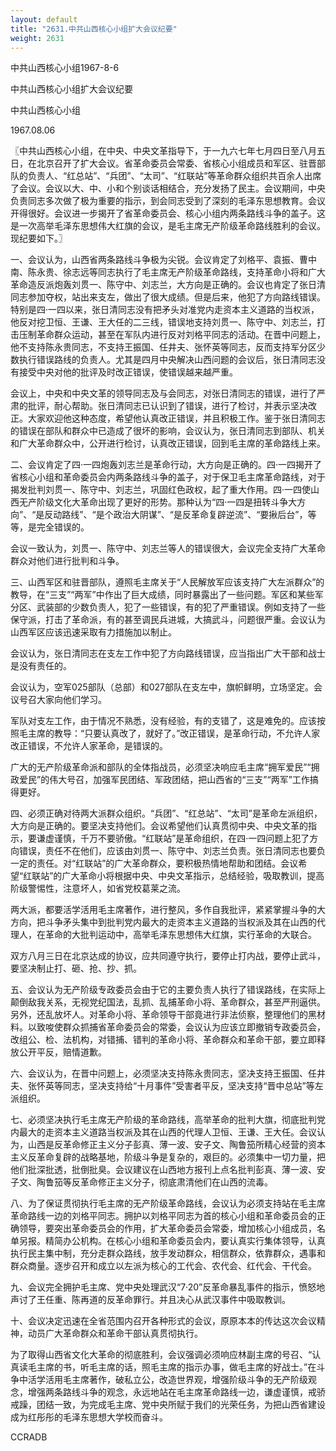 ```yaml
---
layout: default
title: "2631.中共山西核心小组扩大会议纪要"
weight: 2631
---
```


中共山西核心小组1967-8-6

中共山西核心小组扩大会议纪要

中共山西核心小组

1967.08.06

〖中共山西核心小组，在中央、中央文革指导下，于一九六七年七月四日至八月五日，在北京召开了扩大会议。省革命委员会常委、省核心小组成员和军区、驻晋部队的负责人、“红总站”、“兵团”、“太司”、“红联站”等革命群众组织共百余人出席了会议。会议以大、中、小和个别谈话相结合，充分发扬了民主。会议期间，中央负责同志多次做了极为重要的指示，到会同志受到了深刻的毛泽东思想教育。会议开得很好。会议进一步揭开了省革命委员会、核心小组内两条路线斗争的盖子。这是一次高举毛泽东思想伟大红旗的会议，是毛主席无产阶级革命路线胜利的会议。现纪要如下。〗

一、会议认为，山西省两条路线斗争极为尖锐。会议肯定了刘格平、袁振、曹中南、陈永贵、徐志远等同志执行了毛主席无产阶级革命路线，支持革命小将和广大革命造反派炮轰刘贯一、陈守中、刘志兰，大方向是正确的。会议也肯定了张日清同志参加夺权，站出来支左，做出了很大成绩。但是后来，他犯了方向路线错误。特别是四·一四以来，张日清同志没有把矛头对准党内走资本主义道路的当权派，他反对挖卫恒、王谦、王大任的二三线，错误地支持刘贯一、陈守中、刘志兰，打击压制革命群众运动，甚至在军队内进行反对刘格平同志的活动。在晋中问题上，他不支持陈永贵同志，不支持王振国、任井夫、张怀英等同志，反而支持军分区少数执行错误路线的负责人。尤其是四月中央解决山西问题的会议后，张日清同志没有接受中央对他的批评及时改正错误，使错误越来越严重。

会议上，中央和中央文革的领导同志及与会同志，对张日清同志的错误，进行了严肃的批评，耐心帮助。张日清同志已认识到了错误，进行了检讨，并表示坚决改正。大家欢迎他这种态度，希望他认真改正错误，并且积极工作。鉴于张日清同志的错误在部队和群众中已造成了很坏的影响，会议认为，张日清同志到部队、机关和广大革命群众中，公开进行检讨，认真改正错误，回到毛主席的革命路线上来。

二、会议肯定了四·一四炮轰刘志兰是革命行动，大方向是正确的。四·一四揭开了省核心小组和革命委员会内两条路线斗争的盖子，对于保卫毛主席革命路线，对于揭发批判刘贯一、陈守中、刘志兰，巩固红色政权，起了重大作用。四·一四使山西无产阶级文化大革命出现了更好的形势。那种认为“四·一四是扭转斗争大方向”、“是反动路线”、“是个政治大阴谋”、“是反革命复辟逆流”、“要揪后台”，等等，是完全错误的。

会议一致认为，刘贯一、陈守中、刘志兰等人的错误很大，会议完全支持广大革命群众对他们进行批判和斗争。

三、山西军区和驻晋部队，遵照毛主席关于“人民解放军应该支持广大左派群众”的教导，在“三支”“两军”中作出了巨大成绩，同时暴露出了一些问题。军区和某些军分区、武装部的少数负责人，犯了一些错误，有的犯了严重错误。例如支持了一些保守派，打击了革命派，有的甚至调民兵进城，大搞武斗，问题很严重。会议认为山西军区应该迅速采取有力措施加以制止。

会议认为，张日清同志在支左工作中犯了方向路线错误，应当指出广大干部和战士是没有责任的。

会议认为，空军025部队（总部）和027部队在支左中，旗帜鲜明，立场坚定。会议号召大家向他们学习。

军队对支左工作，由于情况不熟悉，没有经验，有的支错了，这是难免的。应该按照毛主席的教导：“只要认真改了，就好了。”改正错误，是革命行动，不允许人家改正错误，不允许人家革命，是错误的。

广大的无产阶级革命派和部队的全体指战员，必须坚决响应毛主席“拥军爱民”“拥政爱民”的伟大号召，加强军民团结、军政团结，把山西省的“三支”“两军”工作搞得更好。

四、必须正确对待两大派群众组织。“兵团”、“红总站”、“太司”是革命左派组织，大方向是正确的。要坚决支持他们。会议希望他们认真贯彻中央、中央文革的指示，要谦虚谨慎，千万不要骄傲。“红联站”是革命组织，在四·一四问题上犯了方向错误，责任不在他们，应该由刘贯一、陈守中、刘志兰负责。张日清同志也要负一定的责任。对“红联站”的广大革命群众，要积极热情地帮助和团结。会议希望“红联站”的广大革命小将根据中央、中央文革指示，总结经验，吸取教训，提高阶级警惕性，注意坏人，如省党校葛莱之流。

两大派，都要活学活用毛主席著作，进行整风，多作自我批评，紧紧掌握斗争的大方向，把斗争矛头集中到批判党内最大的走资本主义道路的当权派及其在山西的代理人，在革命的大批判运动中，高举毛泽东思想伟大红旗，实行革命的大联合。

双方八月三日在北京达成的协议，应共同遵守执行，要停止打内战，要停止武斗，要坚决制止打、砸、抢、抄、抓。

五、会议认为无产阶级专政委员会由于它的主要负责人执行了错误路线，在实际上颠倒敌我关系，无视党纪国法，乱抓、乱捕革命小将、革命群众，甚至严刑逼供。另外，还乱放坏人。对革命小将、革命领导干部竟进行非法侦察，整理他们的黑材料。以致唆使群众抓捕省革命委员会的常委，会议认为应该立即撤销专政委员会，改组公、检、法机构，对错捕、错判的革命小将、革命群众和革命干部，要立即释放公开平反，赔情道歉。

六、会议认为，在晋中问题上，必须坚决支持陈永贵同志，坚决支持王振国、任井夫、张怀英等同志，坚决支持给“十月事件”受害者平反，坚决支持“晋中总站”等左派组织。

七、必须坚决执行毛主席无产阶级的革命路线，高举革命的批判大旗，彻底批判党内最大的走资本主义道路当权派及其在山西的代理人卫恒、王谦、王大任。会议认为，山西是反革命修正主义分子彭真、薄一波、安子文、陶鲁笳所精心经营的资本主义反革命复辟的战略基地，阶级斗争是复杂的，艰巨的。必须集中一切力量，把他们批深批透，批倒批臭。会议建议在山西地方报刊上点名批判彭真、薄一波、安子文、陶鲁笳等反革命修正主义分子，彻底肃清他们在山西的流毒。

八、为了保证贯彻执行毛主席的无产阶级革命路线，会议认为必须支持站在毛主席革命路线一边的刘格平同志。拥护以刘格平同志为首的核心小组和革命委员会的正确领导，要突出革命委员会的作用，扩大革命委员会常委，增加核心小组成员，名单另报。精简办公机构。在核心小组和革命委员会内，要认真实行集体领导，认真执行民主集中制，充分走群众路线，放手发动群众，相信群众，依靠群众，遇事和群众商量。逐步召开和成立以左派为核心的工代会、农代会、红代会、干代会。

九、会议完全拥护毛主席、党中央处理武汉“7·20”反革命暴乱事件的指示，愤怒地声讨了王任重、陈再道的反革命罪行。并且决心从武汉事件中吸取教训。

十、会议决定迅速在全省范围内召开各种形式的会议，原原本本的传达这次会议精神，动员广大革命群众和革命干部认真贯彻执行。

为了取得山西省文化大革命的彻底胜利，会议强调必须响应林副主席的号召、“认真读毛主席的书，听毛主席的话，照毛主席的指示办事，做毛主席的好战士。”在斗争中活学活用毛主席著作，破私立公，改造世界观，增强阶级斗争的无产阶级观念，增强两条路线斗争的观念，永远地站在毛主席革命路线一边，谦虚谨慎，戒骄戒躁，团结一致，为完成毛主席、党中央所赋于我们的光荣任务，为把山西省建设成为红彤彤的毛泽东思想大学校而奋斗。

CCRADB

